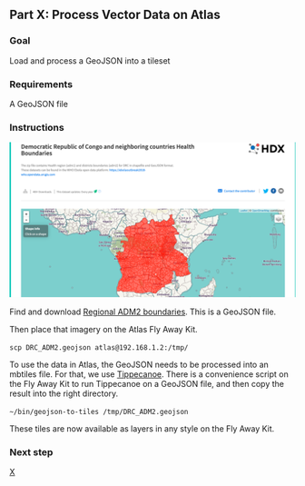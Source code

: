 ## Part X: Process Vector Data on Atlas

### Goal

Load and process a GeoJSON into a tileset

### Requirements

A GeoJSON file

<!-- to prepare, we'll put regional ADM2 boundaries on the Fly Away Kit. https://opendata.arcgis.com/datasets/815dfe56234044f6927ffb7b1b67dee3_1.geojson-->

### Instructions
![](assets/images/hdx-adm.png)

Find and download [Regional ADM2 boundaries](https://data.humdata.org/dataset/democratic-republic-of-congo-health-boundaries). This is a GeoJSON file.


Then place that imagery on the Atlas Fly Away Kit.

`scp DRC_ADM2.geojson atlas@192.168.1.2:/tmp/`

To use the data in Atlas, the GeoJSON needs to be processed into an mbtiles file. For that, we use [Tippecanoe](https://github.com/mapbox/tippecanoe). There is a convenience script on the Fly Away Kit to run Tippecanoe on a GeoJSON file, and then copy the result into the right directory.

`~/bin/geojson-to-tiles /tmp/DRC_ADM2.geojson`

These tiles are now available as layers in any style on the Fly Away Kit.

### Next step

[X]()

